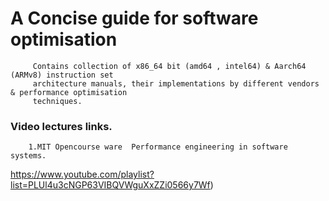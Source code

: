 # A Concise guide for software optimisation 

```
     Contains collection of x86_64 bit (amd64 , intel64) & Aarch64 (ARMv8) instruction set     
     architecture manuals, their implementations by different vendors & performance optimisation 
     techniques.  
```
### Video lectures links.
``` 
    1.MIT Opencourse ware  Performance engineering in software systems.
```   
   https://www.youtube.com/playlist?list=PLUl4u3cNGP63VIBQVWguXxZZi0566y7Wf)

